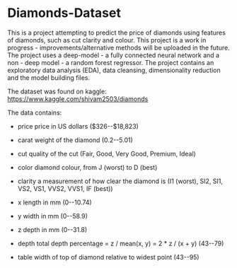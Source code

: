 # Diamonds-Dataset
This is a project attempting to predict the price of diamonds using features of diamonds, such as cut clarity and colour. This project is a work in progress - improvements/alternative methods will be uploaded in the future. The project uses a deep-model - a fully connected neural network and a non - deep model - a random forest regressor. The project contains an exploratory data analysis (EDA), data cleansing, dimensionality reduction and the model building files.

The dataset was found on kaggle: https://www.kaggle.com/shivam2503/diamonds

The data contains:

- price price in US dollars (\$326--\$18,823)

- carat weight of the diamond (0.2--5.01)

- cut quality of the cut (Fair, Good, Very Good, Premium, Ideal)

- color diamond colour, from J (worst) to D (best)

- clarity a measurement of how clear the diamond is (I1 (worst), SI2, SI1, VS2, VS1, VVS2, VVS1, IF (best))

- x length in mm (0--10.74)

- y width in mm (0--58.9)

- z depth in mm (0--31.8)

- depth total depth percentage = z / mean(x, y) = 2 * z / (x + y) (43--79)

- table width of top of diamond relative to widest point (43--95)
